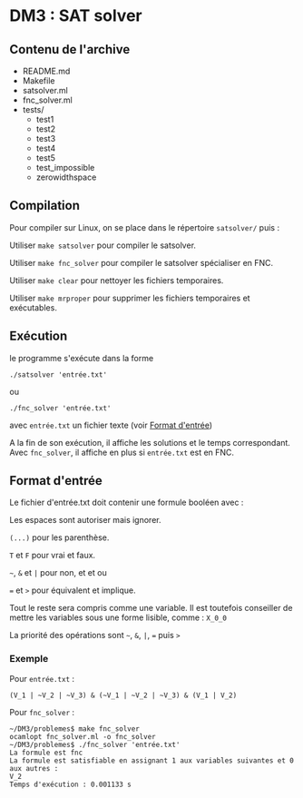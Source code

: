# DM3 : SAT solver

## Contenu de l'archive
- README.md
- Makefile
- satsolver.ml
- fnc_solver.ml
- tests/
    + test1
    + test2
    + test3
    + test4
    + test5
    + test_impossible
    + zerowidthspace

## Compilation

Pour compiler sur Linux, on se place dans le répertoire `satsolver/` puis :

Utiliser `make satsolver` pour compiler le satsolver.

Utiliser `make fnc_solver` pour compiler le satsolver spécialiser en FNC.

Utiliser `make clear` pour nettoyer les fichiers temporaires.

Utiliser `make mrproper` pour supprimer les fichiers temporaires et exécutables.

## Exécution

le programme s'exécute dans la forme
```
./satsolver 'entrée.txt'
```
ou
```
./fnc_solver 'entrée.txt'
```
avec `entrée.txt` un fichier texte (voir [Format d'entrée](#format-dentrée))

A la fin de son exécution, il affiche les solutions et le temps correspondant.
Avec `fnc_solver`, il affiche en plus si `entrée.txt` est en FNC.

## Format d'entrée

Le fichier d'entrée.txt doit contenir une formule booléen avec :

Les espaces sont autoriser mais ignorer.

`(...)` pour les parenthèse.

`T` et `F` pour vrai et faux.

`~`, `&` et `|`  pour non, et et ou

`=` et `>` pour équivalent et implique.

Tout le reste sera compris comme une variable.
Il est toutefois conseiller de mettre les variables sous une forme lisible,
comme : `X_0_0`

La priorité des opérations sont `~`, `&`, `|`, `=` puis `>`

### Exemple
Pour `entrée.txt` :
```
(V_1 | ~V_2 | ~V_3) & (~V_1 | ~V_2 | ~V_3) & (V_1 | V_2)
```

Pour `fnc_solver` :
```
~/DM3/problemes$ make fnc_solver 
ocamlopt fnc_solver.ml -o fnc_solver
~/DM3/problemes$ ./fnc_solver 'entrée.txt' 
La formule est fnc
La formule est satisfiable en assignant 1 aux variables suivantes et 0 aux autres :
V_2
Temps d'exécution : 0.001133 s
```
